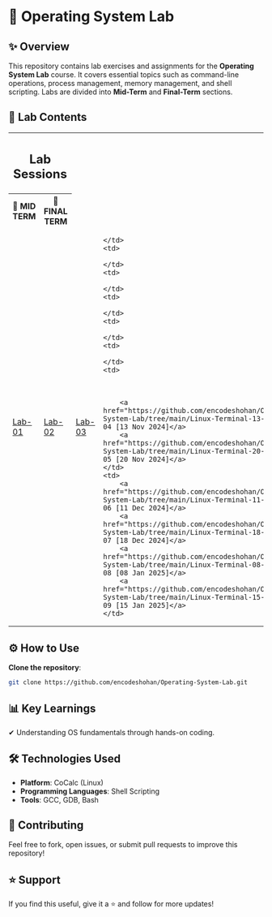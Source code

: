 # 📌 Operating System Lab

## ✨ Overview
This repository contains lab exercises and assignments for the **Operating System Lab** course. It covers essential topics such as command-line operations, process management, memory management, and shell scripting. Labs are divided into **Mid-Term** and **Final-Term** sections.

## 📂 Lab Contents

<table>
  <tr>
    <th colspan="2">
      <h2>Lab Sessions</h2>
    </th>
  </tr>
  <tr>
    <th>🔎 MID TERM</th>
    <th>🔎 FINAL TERM</th>
  </tr>
  <tr>
    <td>
        <a href="https://github.com/encodeshohan/Operating-System-Lab/tree/main/Windows-Terminal-23-Oct">Lab-01</a>
    </td>
    <td>
        <a href="https://github.com/encodeshohan/Operating-System-Lab/tree/main/Linux-Terminal-30-Oct">Lab-02</a>
    </td>
    <td>
        <a href="https://github.com/encodeshohan/Operating-System-Lab/tree/main/Linux-Terminal-06-Nov">Lab-03</a>
    </td>
    <td>
      
    </td>
    <td>
      
    </td>
    <td>
      
    </td>
    <td>
      
    </td>
    <td>
      
    </td>
    <td>
      
    </td>
    <td>
        
        
        
        <a href="https://github.com/encodeshohan/Operating-System-Lab/tree/main/Linux-Terminal-13-Nov">Lab-04 [13 Nov 2024]</a>
        <a href="https://github.com/encodeshohan/Operating-System-Lab/tree/main/Linux-Terminal-20-Nov">Lab-05 [20 Nov 2024]</a>
    </td>
    <td>
        <a href="https://github.com/encodeshohan/Operating-System-Lab/tree/main/Linux-Terminal-11-Dec">Lab-06 [11 Dec 2024]</a>
        <a href="https://github.com/encodeshohan/Operating-System-Lab/tree/main/Linux-Terminal-18-Dec">Lab-07 [18 Dec 2024]</a>
        <a href="https://github.com/encodeshohan/Operating-System-Lab/tree/main/Linux-Terminal-08-Jan">Lab-08 [08 Jan 2025]</a>
        <a href="https://github.com/encodeshohan/Operating-System-Lab/tree/main/Linux-Terminal-15-Jan">Lab-09 [15 Jan 2025]</a>
    </td>
  </tr>
</table>

## ⚙ How to Use 
**Clone the repository**:  
   ```bash
   git clone https://github.com/encodeshohan/Operating-System-Lab.git
   ```

## 📊 Key Learnings  
✔ Understanding OS fundamentals through hands-on coding. 

## 🛠️ Technologies Used  
- **Platform**: CoCalc (Linux)  
- **Programming Languages**: Shell Scripting  
- **Tools**: GCC, GDB, Bash  

## 🤝 Contributing
Feel free to fork, open issues, or submit pull requests to improve this repository!

## ⭐ Support
If you find this useful, give it a ⭐ and follow for more updates!
